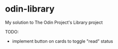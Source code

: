 # odin-library

My solution to The Odin Project's Library project

TODO:
- implement button on cards to toggle "read" status